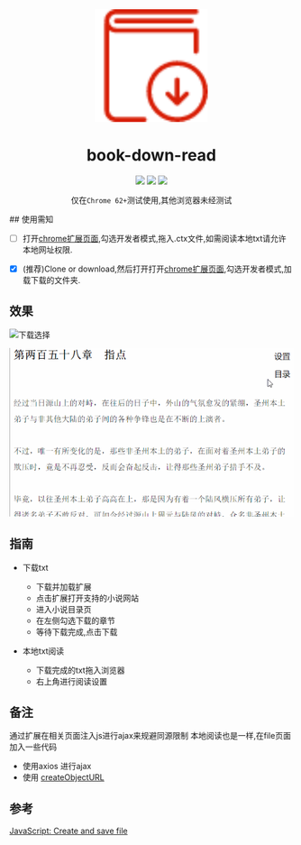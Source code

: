 <div align="center">
  <img width="200" heigth="200" src="./images/book.png">
  <h1>book-down-read</h1>
  <div>
    <img src="https://img.shields.io/github/release/zhangyuhan2016/book-down-read/all.svg"/>
    <img src="https://img.shields.io/github/last-commit/zhangyuhan2016/book-down-read.svg"/>
    <img src="https://img.shields.io/github/repo-size/zhangyuhan2016/book-down-read.svg"/>
  </div>

  <p>仅在<code>Chrome 62+</code>测试使用,其他浏览器未经测试</p>
</div>
## 使用需知

- [ ]  打开[chrome扩展页面](chrome://extensions/),勾选开发者模式,拖入.ctx文件,如需阅读本地txt请允许本地网址权限.

- [x]  (推荐)Clone or download,然后打开打开[chrome扩展页面](chrome://extensions/),勾选开发者模式,加载下载的文件夹.

## 效果

![下载选择](http://zhangyuhan2016.gitee.io/images/book_01.png)

![本地阅读](./images/book.gif)

## 指南
* 下载txt

    * 下载并加载扩展
    * 点击扩展打开支持的小说网站
    * 进入小说目录页
    * 在左侧勾选下载的章节
    * 等待下载完成,点击下载

* 本地txt阅读

    * 下载完成的txt拖入浏览器
    * 右上角进行阅读设置


## 备注
通过扩展在相关页面注入js进行ajax来规避同源限制
本地阅读也是一样,在file页面加入一些代码

* 使用axios 进行ajax 
* 使用 [createObjectURL](https://developer.mozilla.org/zh-CN/docs/Web/API/URL/createObjectURL)

## 参考
[JavaScript: Create and save file](https://stackoverflow.com/questions/13405129/javascript-create-and-save-file)
